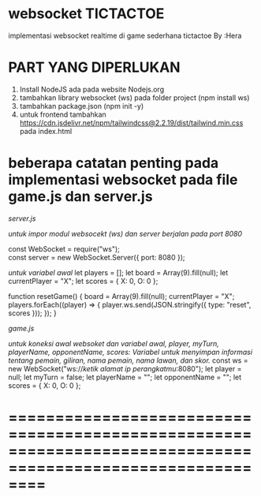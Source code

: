 # websocket TICTACTOE
implementasi websocket realtime di game sederhana tictactoe
By :Hera

# PART YANG DIPERLUKAN
1. Install NodeJS ada pada website Nodejs.org
2. tambahkan library websocket (ws) pada folder project (npm install ws)
3. tambahkan package.json (npm init -y)
4. untuk frontend tambahkan <https://cdn.jsdelivr.net/npm/tailwindcss@2.2.19/dist/tailwind.min.css> pada index.html

# beberapa catatan penting pada implementasi websocket pada file game.js dan server.js

*server.js*

*untuk impor modul websocekt (ws) dan server berjalan pada port 8080*<br>

const WebSocket = require("ws");<br>
const server = new WebSocket.Server({ port: 8080 });<br>

*untuk variabel awal*
let players = [];
let board = Array(9).fill(null);
let currentPlayer = "X";
let scores = { X: 0, O: 0 };

function resetGame() {
  board = Array(9).fill(null);
  currentPlayer = "X";
  players.forEach((player) => {
    player.ws.send(JSON.stringify({ type: "reset", scores }));
  });
}

*game.js*

*untuk koneksi awal websoket dan variabel awal, player, myTurn, playerName, opponentName, 
scores: Variabel untuk menyimpan informasi tentang pemain, giliran, nama pemain, nama lawan, dan skor.*
const ws = new WebSocket("ws://*ketik alamat ip perangkatmu*:8080");
let player = null;
let myTurn = false;
let playerName = "";
let opponentName = "";
let scores = { X: 0, O: 0 };

# ============================================================================================================ #


